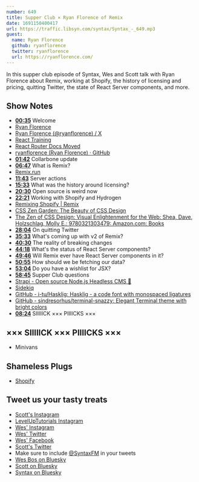 ```yaml
---
number: 649
title: Supper Club × Ryan Florence of Remix
date: 1691150400417
url: https://traffic.libsyn.com/syntax/Syntax_-_649.mp3
guest:
  name: Ryan Florence
  github: ryanflorence
  twitter: ryanflorence
  url: https://ryanflorence.com/
---
```


In this supper club episode of Syntax, Wes and Scott talk with Ryan Florence about Remix, working at Shopify, the history of licensing and pricing, quitting Twitter, the state of React Server components, and more.

## Show Notes

* **[00:35](#t=00:35)** Welcome
* [Ryan Florence](https://ryanflorence.com/)
* [Ryan Florence (@ryanflorence) / X](https://twitter.com/ryanflorence)
* [React Training](https://reacttraining.com/)
* [React Router Docs Moved](https://reacttraining.com/react-router)
* [ryanflorence (Ryan Florence) · GitHub](https://github.com/ryanflorence)
* **[01:42](#t=01:42)** Collarbone update
* **[06:47](#t=06:47)** What is Remix?
* [Remix.run](https://remix.run/)
* **[11:43](#t=11:43)** Server actions
* **[15:33](#t=15:33)** What was the history around licensing?
* **[20:30](#t=20:30)** Open source is weird now
* **[22:21](#t=22:21)** Working with Shopify and Hydrogen
* [Remixing Shopify | Remix](https://remix.run/blog/remixing-shopify)
* [CSS Zen Garden: The Beauty of CSS Design](https://www.csszengarden.com/)
* [The Zen of CSS Design: Visual Enlightenment for the Web: Shea, Dave, Holzschlag, Molly E.: 9780321303479: Amazon.com: Books](https://www.amazon.com/exec/obidos/ASIN/0321303474/mezzoblue-20?&linkCode=sl1&linkId=dfe79f27d8b7dace1e7a26065fcd58c4&language=en_US)
* **[28:04](#t=28:04)** On quitting Twitter
* **[35:33](#t=35:33)** What's coming up with v2 of Remix?
* **[40:30](#t=40:30)** The reality of breaking changes
* **[44:18](#t=44:18)** What's the status of React Server components?
* **[49:46](#t=49:46)** Will Remix ever have React Server components in it?
* **[50:55](#t=50:55)** How should we be fetching our data?
* **[53:04](#t=53:04)** Do you have a wishlist for JSX?
* **[58:45](#t=58:45)** Supper Club questions
* [Strapi - Open source Node.js Headless CMS 🚀](https://strapi.io/)
* [Sidekiq](https://sidekiq.org/)
* [GitHub - i-tu/Hasklig: Hasklig - a code font with monospaced ligatures](https://github.com/i-tu/Hasklig)
* [GitHub - sindresorhus/terminal-snazzy: Elegant Terminal theme with bright colors](https://github.com/sindresorhus/terminal-snazzy)
* **[08:24](#t=08:24)** SIIIIICK ××× PIIIICKS ×××

## ××× SIIIIICK ××× PIIIICKS ×××

* Minivans

## Shameless Plugs

* [Shopify](https://www.shopify.com/)

## Tweet us your tasty treats

* [Scott's Instagram](https://www.instagram.com/stolinski/)
* [LevelUpTutorials Instagram](https://www.instagram.com/LevelUpTutorials/)
* [Wes' Instagram](https://www.instagram.com/wesbos/)
* [Wes' Twitter](https://twitter.com/wesbos)
* [Wes' Facebook](https://www.facebook.com/wesbos.developer)
* [Scott's Twitter](https://twitter.com/stolinski)
* Make sure to include [@SyntaxFM](https://twitter.com/SyntaxFM) in your tweets
* [Wes Bos on Bluesky](https://bsky.app/profile/wesbos.com)
* [Scott on Bluesky](https://bsky.app/profile/tolin.ski)
* [Syntax on Bluesky](https://bsky.app/profile/syntax.fm)
